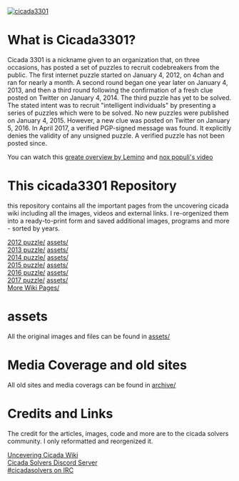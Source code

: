 <a href="https://www.youtube.com/watch?v=I2O7blSSzpI">
<img src="https://github.com/cijhho123/cicada3301/blob/main/2012/additional%20media/images/cicada%20(from%20the%20website).jpg" alt="cicada3301">
</a>

# What is Cicada3301?
Cicada 3301 is a nickname given to an organization that, on three occasions, has posted a set of puzzles to recruit codebreakers from the public. The first internet puzzle started on January 4, 2012, on 4chan and ran for nearly a month. A second round began one year later on January 4, 2013, and then a third round following the confirmation of a fresh clue posted on Twitter on January 4, 2014. The third puzzle has yet to be solved. The stated intent was to recruit "intelligent individuals" by presenting a series of puzzles which were to be solved. No new puzzles were published on January 4, 2015. However, a new clue was posted on Twitter on January 5, 2016. In April 2017, a verified PGP-signed message was found. It explicitly denies the validity of any unsigned puzzle. A verified puzzle has not been posted since.

You can watch this [greate overview by Lemino](https://www.youtube.com/watch?v=I2O7blSSzpI) and [nox populi's video](https://www.youtube.com/watch?v=l0z03ntMJio)


# This cicada3301 Repository
this repository contains all the important pages from the uncovering cicada wiki including all the images, videos and external links.
I re-orgenized them into a ready-to-print form and saved additional images, programs and more - sorted by years.

[2012 puzzle/](/2012)  [assets/](/assets/2012)</br>
[2013 puzzle/](/2013)  [assets/](/assets)</br>
[2014 puzzle/](/2014)  [assets/](/assets)</br>
[2015 puzzle/](/2015)  [assets/](/assets)</br>
[2016 puzzle/](/2016)  [assets/](/assets)</br>
[2017 puzzle/](/2017)  [assets/](/assets)</br>
[More Wiki Pages/](/EXTRA%20WIKI%20PAGES)

# assets
All the original images and files can be found in [assets/](/assets)

# Media Coverage and old sites
All old sites and media coverags can be found in [archive/](/Archive)


# Credits and Links
The credit for the articles, images, code and more are to the cicada solvers community. 
I only reformatted and reorgenized it.

[Uncevering Cicada Wiki](https://uncovering-cicada.fandom.com/wiki/Uncovering_Cicada_Wiki)</br>
[Cicada Solvers Discord Server](https://discord.com/invite/eMmeaA9)</br>
[#cicadasolvers on IRC](https://webchat.freenode.net/#cicadasolvers)</br>
